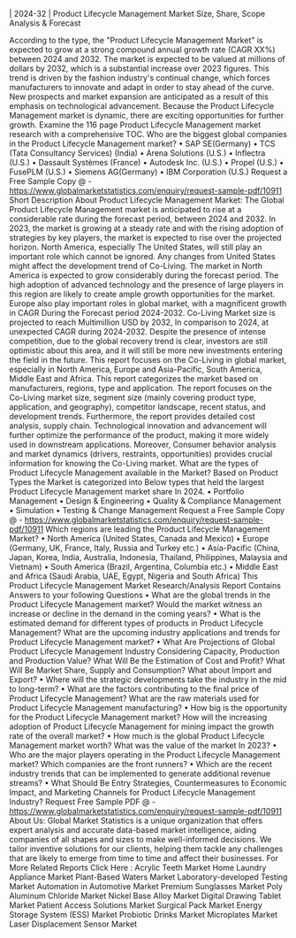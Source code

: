 | 2024-32 | Product Lifecycle Management Market Size, Share, Scope Analysis & Forecast

According to the type, the "Product Lifecycle Management Market" is expected to grow at a strong compound annual growth rate (CAGR XX%) between 2024 and 2032. The market is expected to be valued at millions of dollars by 2032, which is a substantial increase over 2023 figures. This trend is driven by the fashion industry's continual change, which forces manufacturers to innovate and adapt in order to stay ahead of the curve. New prospects and market expansion are anticipated as a result of this emphasis on technological advancement. Because the Product Lifecycle Management market is dynamic, there are exciting opportunities for further growth.
Examine the 116 page Product Lifecycle Management market research with a comprehensive TOC.
Who are the biggest global companies in the Product Lifecycle Management market?
•	SAP SE(Germany)
•	TCS (Tata Consultancy Services) (India)
•	Arena Solutions (U.S.)
•	Inflectra (U.S.)
•	Dassault Systèmes (France)
•	Autodesk Inc. (U.S.)
•	Propel (U.S.)
•	FusePLM (U.S.)
•	Siemens AG(Germany)
•	IBM Corporation (U.S.)
Request a Free Sample Copy @ - https://www.globalmarketstatistics.com/enquiry/request-sample-pdf/10911
Short Description About Product Lifecycle Management Market:
The Global Product Lifecycle Management market is anticipated to rise at a considerable rate during the forecast period, between 2024 and 2032. In 2023, the market is growing at a steady rate and with the rising adoption of strategies by key players, the market is expected to rise over the projected horizon.
North America, especially The United States, will still play an important role which cannot be ignored. Any changes from United States might affect the development trend of Co-Living. The market in North America is expected to grow considerably during the forecast period. The high adoption of advanced technology and the presence of large players in this region are likely to create ample growth opportunities for the market.
Europe also play important roles in global market, with a magnificent growth in CAGR During the Forecast period 2024-2032.
Co-Living Market size is projected to reach Multimillion USD by 2032, In comparison to 2024, at unexpected CAGR during 2024-2032.
Despite the presence of intense competition, due to the global recovery trend is clear, investors are still optimistic about this area, and it will still be more new investments entering the field in the future.
This report focuses on the Co-Living in global market, especially in North America, Europe and Asia-Pacific, South America, Middle East and Africa. This report categorizes the market based on manufacturers, regions, type and application.
The report focuses on the Co-Living market size, segment size (mainly covering product type, application, and geography), competitor landscape, recent status, and development trends. Furthermore, the report provides detailed cost analysis, supply chain.
Technological innovation and advancement will further optimize the performance of the product, making it more widely used in downstream applications. Moreover, Consumer behavior analysis and market dynamics (drivers, restraints, opportunities) provides crucial information for knowing the Co-Living market.
What are the types of Product Lifecycle Management available in the Market?
Based on Product Types the Market is categorized into Below types that held the largest Product Lifecycle Management market share In 2024.
•	Portfolio Management
•	Design & Engineering
•	Quality & Compliance Management
•	Simulation
•	Testing & Change Management
Request a Free Sample Copy @ - https://www.globalmarketstatistics.com/enquiry/request-sample-pdf/10911
Which regions are leading the Product Lifecycle Management Market?
•	North America (United States, Canada and Mexico)
•	Europe (Germany, UK, France, Italy, Russia and Turkey etc.)
•	Asia-Pacific (China, Japan, Korea, India, Australia, Indonesia, Thailand, Philippines, Malaysia and Vietnam)
•	South America (Brazil, Argentina, Columbia etc.)
•	Middle East and Africa (Saudi Arabia, UAE, Egypt, Nigeria and South Africa)
This Product Lifecycle Management Market Research/Analysis Report Contains Answers to your following Questions
•	What are the global trends in the Product Lifecycle Management market? Would the market witness an increase or decline in the demand in the coming years?
•	What is the estimated demand for different types of products in Product Lifecycle Management? What are the upcoming industry applications and trends for Product Lifecycle Management market?
•	What Are Projections of Global Product Lifecycle Management Industry Considering Capacity, Production and Production Value? What Will Be the Estimation of Cost and Profit? What Will Be Market Share, Supply and Consumption? What about Import and Export?
•	Where will the strategic developments take the industry in the mid to long-term?
•	What are the factors contributing to the final price of Product Lifecycle Management? What are the raw materials used for Product Lifecycle Management manufacturing?
•	How big is the opportunity for the Product Lifecycle Management market? How will the increasing adoption of Product Lifecycle Management for mining impact the growth rate of the overall market?
•	How much is the global Product Lifecycle Management market worth? What was the value of the market In 2023?
•	Who are the major players operating in the Product Lifecycle Management market? Which companies are the front runners?
•	Which are the recent industry trends that can be implemented to generate additional revenue streams?
•	What Should Be Entry Strategies, Countermeasures to Economic Impact, and Marketing Channels for Product Lifecycle Management Industry?
Request Free Sample PDF @ - https://www.globalmarketstatistics.com/enquiry/request-sample-pdf/10911
About Us:
Global Market Statistics is a unique organization that offers expert analysis and accurate data-based market intelligence, aiding companies of all shapes and sizes to make well-informed decisions. We tailor inventive solutions for our clients, helping them tackle any challenges that are likely to emerge from time to time and affect their businesses.
For More Related Reports Click Here :
Acrylic Teeth Market
Home Laundry Appliance Market
Plant-Based Waters Market
Laboratory-developed Testing Market
Automation in Automotive Market
Premium Sunglasses Market
Poly Aluminum Chloride Market
Nickel Base Alloy Market
Digital Drawing Tablet Market
Patient Access Solutions Market
Surgical Pack Market
Energy Storage System (ESS) Market
Probiotic Drinks Market
Microplates Market
Laser Displacement Sensor Market

